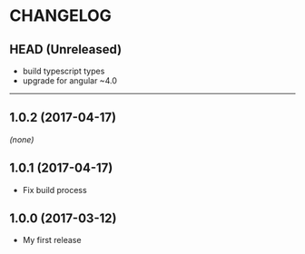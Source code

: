CHANGELOG
=========

## HEAD (Unreleased)
* build typescript types
* upgrade for angular ~4.0

--------------------

## 1.0.2 (2017-04-17)
_(none)_

## 1.0.1 (2017-04-17)
* Fix build process

## 1.0.0 (2017-03-12)
* My first release

